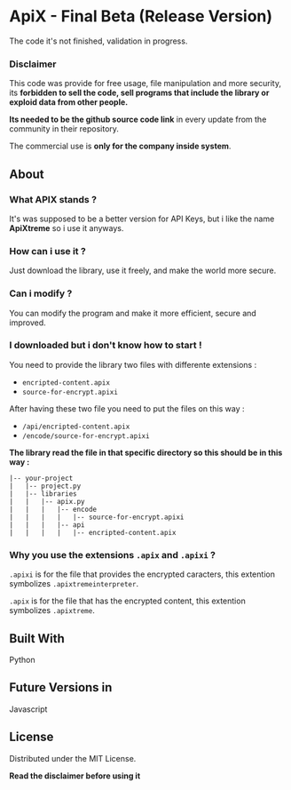 # ApiX - Final Beta (Release Version)
<!-- Improved compatibility of back to top link: See: https://github.com/othneildrew/Best-README-Template/pull/73 -->
<a name="readme-top"></a>

The code it's not finished, validation in progress.

### Disclaimer

This code was provide for free usage, file manipulation and more security, its **forbidden to sell the code, sell programs that include the library or exploid data from other people.**

**Its needed to be the github source code link** in every update from the community in their repository.

The commercial use is **only for the company inside system**.

## About 

### What APIX stands ? 

It's was supposed to be a better version for API Keys, but i like the name **ApiXtreme** so i use it anyways.

### How can i use it ?

Just download the library, use it freely, and make the world more secure.

### Can i modify ?

You can modify the program and make it more efficient, secure and improved.

### I downloaded but i don't know how to start !

You need to provide the library two files with differente extensions :
- `encripted-content.apix`
- `source-for-encrypt.apixi`

After having these two file you need to put the files on this way :
- `/api/encripted-content.apix`
- `/encode/source-for-encrypt.apixi`

**The library read the file in that specific directory so this should be in this way :**
```
|-- your-project
|   |-- project.py
|   |-- libraries
|   |   |-- apix.py
|   |   |   |-- encode
|   |   |   |   |-- source-for-encrypt.apixi
|   |   |   |-- api
|   |   |   |   |-- encripted-content.apix
```

### Why you use the extensions `.apix` and `.apixi` ?

`.apixi` is for the file that provides the encrypted caracters, this extention symbolizes `.apixtremeinterpreter`.

`.apix` is for the file that has the encrypted content, this extention symbolizes `.apixtreme`.

## Built With
Python

## Future Versions in
Javascript

## License

Distributed under the MIT License. 

**Read the disclaimer before using it**
